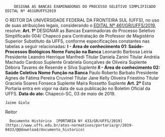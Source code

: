         DESIGNA AS BANCAS EXAMINADORAS DO PROCESSO SELETIVO SIMPLIFICADO EDITAL Nº 461GRUFFS2019  

 O REITOR DA UNIVERSIDADE FEDERAL DA FRONTEIRA SUL (UFFS), no uso de suas atribuições legais, considerando o [EDITAL Nº 461/GR/UFFS/2019](https://www.uffs.edu.br/atos-normativos/edital/gr/2019-0461), resolve:   **Art. 1º**  DESIGNAR as Bancas Examinadoras do Processo Seletivo Simplificado 004/ Chapecó para Contratação de Professor de Magistério Superior Substituto da UFFS, conforme especificações constantes nas tabelas a seguir relacionadas: **I - Área de conhecimento 01: Saúde- Processos Biológicos**     **Nome**   **Função na Banca**     Leonardo Barbosa Leiria   Presidente     Leandro Henrique Manfredi   Titular     Daniela Zanini   Titular     Andréia Machado Cardoso   Suplente     Grabriela Gonçalves de Oliveira   Suplente     Débora Tavares de Resende e Silva   Suplente       **II - Área de conhecimento 02: Saúde Coletiva**     **Nome**   **Função na Banca**     Paulo Roberto Barbato   Presidente     Agnes de Fátima Pereira Cruvinel   Titular     Jane Kelly Oliveira Friestino   Titular     Graciela Soares Fonseca   Suplente     Maíra Rossetto   Suplente       **Art. 2º**  Esta Portaria entra em vigor na data de sua publicação no Boletim Oficial da UFFS.        **Data do ato:** Chapecó-SC, 03 de maio de 2019.   
 

    Jaime Giolo   
 Reitor 

      Documento Histórico  [PORTARIA Nº 433/GR/UFFS/2019](https://www.uffs.edu.br/atos-normativos/portaria/gr/2019-0433/@@download/documento_historico)     
      